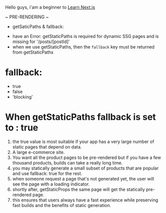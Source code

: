 Hello guys, i'am a beginner to [Learn Next.js](https://nextjs.org/learn)

~ PRE-RENDERING ~
* getSaticPaths & fallback:
- have an Error: getStaticPaths is required for dynamic SSG pages and is missing for '/posts/[postId]'
- when we use getStaticPaths, then the `fallback` key must be returned from getStaticPaths

# fallback:
- true
- false
- 'blocking'

# When getStaticPaths fallback is set to : true
1. the true value is most suitable if your app has a very large number of static pages that depend on data.
2. A large e-commerce site.
3. You want all the product pages to be pre-rendered but if you have a few thousand products, builds can take a really long time.
4. you may statically generate a small subset of products that are popular and use fallback: true for the rest.
5. when someone request a page that's not generated yet, the user will see the page with a loading indicator.
6. shortly after, getStaticProps the same page will get the statically pre-rendered page.
7. this ensures that users always have a fast experience while preserving fast builds and the benefits of static generation.
